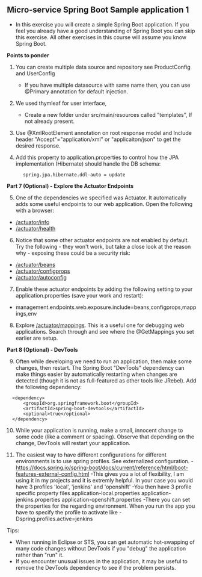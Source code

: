 ## Micro-service Spring Boot Sample application 1

- In this exercise you will create a simple Spring Boot application.  If you feel you already have a good understanding of Spring Boot you can skip this exercise.  All other exercises in this course will assume you know Spring Boot.

**Points to ponder**

1. You can create multiple data source and repository see ProductConfig and UserConfig
	- If you have multiple datasource with same name then, you can use @Primary annotation for default injection.
	
2. We used thymleaf for user interface, 
	- Create a new folder under src/main/resources called "templates", If not already present.
	
3. Use @XmlRootElement annotation on root response model and Include header "Accept"="application/xml" or "applicaiton/json" to get the desired response.

4. Add this property to application.properties to control how the JPA implementation (Hibernate) should handle the DB schema:
  ```
        spring.jpa.hibernate.ddl-auto = update
  ```
**Part 7 (Optional) - Explore the Actuator Endpoints**

5.  One of the dependencies we specified was Actuator.  It automatically adds some useful endpoints to our web application.  Open the following with a browser:
  - [/actuator/info](http://localhost:8080/actuator/info)
  - [/actuator/health](http://localhost:8080/actuator/health)
6.  Notice that some other actuator endpoints are not enabled by default.  Try the following - they won't work, but take a close look at the reason why - exposing these could be a security risk:
  - [/actuator/beans](http://localhost:8080/actuator/beans)
  - [/actuator/configprops](http://localhost:8080/actuator/configprops)
  - [/actuator/autoconfig](http://localhost:8080/actuator/env)

7.  Enable these actuator endpoints by adding the following setting to your application.properties (save your work and restart):
  - management.endpoints.web.exposure.include=beans,configprops,mappings,env
 
8.  Explore [/actuator/mappings](http://localhost:8080/actuator/mappings).  This is a useful one for debugging web applications.  Search through and see where the @GetMappings you set earlier are setup.

  **Part 8 (Optional) - DevTools**
  
9.  Often while developing we need to run an application, then make some changes, then restart.  The Spring Boot "DevTools" dependency can make things easier by automatically restarting when changes are detected  (though it is not as full-featured as other tools like JRebel).  Add the following dependency: 

  ```
    <dependency>
        <groupId>org.springframework.boot</groupId>
        <artifactId>spring-boot-devtools</artifactId>
        <optional>true</optional>
    </dependency>  
  ```
  
10.  While your application is running, make a small, innocent change to some code (like a comment or spacing).  Observe that depending on the change, DevTools will restart your application.  

11. The easiest way to have different configurations for different environments is to use spring profiles. See externalized configuration.
	-https://docs.spring.io/spring-boot/docs/current/reference/html/boot-features-external-config.html
	-This gives you a lot of flexibility, I am using it in my projects and it is extremly helpful. In your case you would have 3 profiles 'local', 'jenkins' and 'openshift'
	-You then have 3 profile specific property files application-local.properties application-jenkins.properties application-openshift.properties
	-There you can set the properties for the regarding environment. When you run the app you have to specify the profile to activate like -Dspring.profiles.active=jenkins

Tips:
- When running in Eclipse or STS, you can get automatic hot-swapping of many code changes without DevTools if you "debug" the application rather than "run" it.
- If you encounter unusual issues in the application, it may be useful to remove the DevTools dependency to see if the problem persists.
